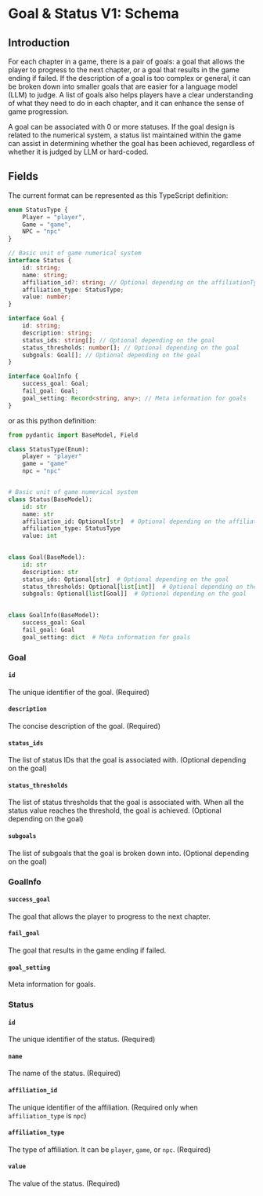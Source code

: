 # Goal & Status V1: Schema

## Introduction
For each chapter in a game, there is a pair of goals: a goal that allows the player to progress to the next chapter, or a goal that results in the game ending if failed. If the description of a goal is too complex or general, it can be broken down into smaller goals that are easier for a language model (LLM) to judge. A list of goals also helps players have a clear understanding of what they need to do in each chapter, and it can enhance the sense of game progression. 

A goal can be associated with 0 or more statuses. If the goal design is related to the numerical system, a status list maintained within the game can assist in determining whether the goal has been achieved, regardless of whether it is judged by LLM or hard-coded.
## Fields
The current format can be represented as this TypeScript definition:
```ts
enum StatusType {
    Player = "player",
    Game = "game",
    NPC = "npc"
}

// Basic unit of game numerical system
interface Status {
    id: string;
    name: string;
    affiliation_id?: string; // Optional depending on the affiliationType
    affiliation_type: StatusType;
    value: number;
}

interface Goal {
    id: string;
    description: string;
    status_ids: string[]; // Optional depending on the goal
    status_thresholds: number[]; // Optional depending on the goal
    subgoals: Goal[]; // Optional depending on the goal
}

interface GoalInfo {
    success_goal: Goal;
    fail_goal: Goal;
    goal_setting: Record<string, any>; // Meta information for goals
}
```
or as this python definition:
```python
from pydantic import BaseModel, Field

class StatusType(Enum):
    player = "player"
    game = "game"
    npc = "npc"


# Basic unit of game numerical system
class Status(BaseModel):
    id: str
    name: str
    affiliation_id: Optional[str]  # Optional depending on the affiliationType
    affiliation_type: StatusType
    value: int
    

class Goal(BaseModel):
    id: str
    description: str
    status_ids: Optional[str]  # Optional depending on the goal
    status_thresholds: Optional[list[int]]  # Optional depending on the goal
    subgoals: Optional[list[Goal]]  # Optional depending on the goal

    
class GoalInfo(BaseModel):
    success_goal: Goal
    fail_goal: Goal
    goal_setting: dict  # Meta information for goals
```

### Goal
#### `id`
The unique identifier of the goal. (Required)

#### `description`
The concise description of the goal. (Required)

#### `status_ids`
The list of status IDs that the goal is associated with. (Optional depending on the goal)

#### `status_thresholds`
The list of status thresholds that the goal is associated with. When all the status value reaches the threshold, the goal is achieved. (Optional depending on the goal)

#### `subgoals`
The list of subgoals that the goal is broken down into. (Optional depending on the goal)

### GoalInfo
#### `success_goal`
The goal that allows the player to progress to the next chapter.

#### `fail_goal`
The goal that results in the game ending if failed.

#### `goal_setting`
Meta information for goals.

### Status
#### `id`
The unique identifier of the status. (Required)

#### `name`
The name of the status. (Required)

#### `affiliation_id`
The unique identifier of the affiliation. (Required only when `affiliation_type` is `npc`)

#### `affiliation_type`
The type of affiliation. It can be `player`, `game`, or `npc`. (Required)

#### `value`
The value of the status. (Required)


